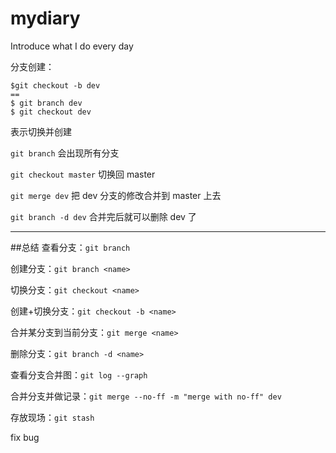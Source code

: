 # mydiary

Introduce what I do every day

分支创建：

```
$git checkout -b dev
==
$ git branch dev
$ git checkout dev
```

表示切换并创建

`git branch`
会出现所有分支

`git checkout master`
切换回 master

`git merge dev`
把 dev 分支的修改合并到 master 上去

`git branch -d dev`
合并完后就可以删除 dev 了

---

##总结
查看分支：`git branch`

创建分支：`git branch <name>`

切换分支：`git checkout <name>`

创建+切换分支：`git checkout -b <name>`

合并某分支到当前分支：`git merge <name>`

删除分支：`git branch -d <name>`

查看分支合并图：`git log --graph`

合并分支并做记录：`git merge --no-ff -m "merge with no-ff" dev`

存放现场：`git stash`

fix bug
